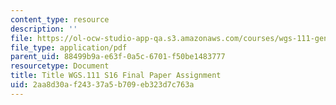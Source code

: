 ```yaml
---
content_type: resource
description: ''
file: https://ol-ocw-studio-app-qa.s3.amazonaws.com/courses/wgs-111-gender-media-collaborations-in-feminism-and-technology-spring-2016/2aa8d30af24337a5b709eb323d7c763a_MITWGS_111S16_FinalPaper.pdf
file_type: application/pdf
parent_uid: 88499b9a-e63f-0a5c-6701-f50be1483777
resourcetype: Document
title: Title WGS.111 S16 Final Paper Assignment
uid: 2aa8d30a-f243-37a5-b709-eb323d7c763a
---
```

